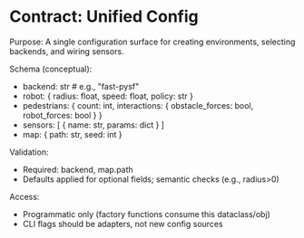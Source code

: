 # Contract: Unified Config

Purpose: A single configuration surface for creating environments, selecting backends, and wiring sensors.

Schema (conceptual):
- backend: str  # e.g., "fast-pysf"
- robot: { radius: float, speed: float, policy: str }
- pedestrians: { count: int, interactions: { obstacle_forces: bool, robot_forces: bool } }
- sensors: [ { name: str, params: dict } ]
- map: { path: str, seed: int }

Validation:
- Required: backend, map.path
- Defaults applied for optional fields; semantic checks (e.g., radius>0)

Access:
- Programmatic only (factory functions consume this dataclass/obj)
- CLI flags should be adapters, not new config sources
